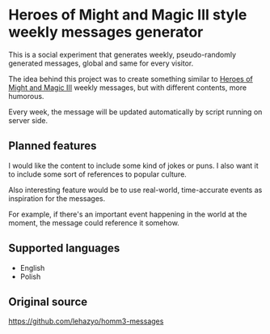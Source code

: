 # Heroes of Might and Magic III style weekly messages generator

This is a social experiment that generates weekly, pseudo-randomly generated
messages, global and same for every visitor.

The idea behind this project was to create something similar to
[Heroes of Might and Magic III](https://en.wikipedia.org/wiki/Heroes_of_Might_and_Magic_III)
weekly messages, but with different contents, more humorous.

Every week, the message will be updated automatically by script running on
server side.

## Planned features
I would like the content to include some kind of jokes or puns. I also want it
to include some sort of references to popular culture.

Also interesting feature would be to use real-world, time-accurate events as inspiration for the messages.

For example, if there's an important event happening in the world at the moment,
the message could reference it somehow.

## Supported languages
- English
- Polish

## Original source
https://github.com/lehazyo/homm3-messages
